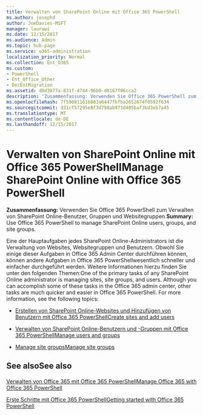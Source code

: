 ```yaml
---
title: Verwalten von SharePoint Online mit Office 365 PowerShell
ms.author: josephd
author: JoeDavies-MSFT
manager: laurawi
ms.date: 12/15/2017
ms.audience: Admin
ms.topic: hub-page
ms.service: o365-administration
localization_priority: Normal
ms.collection: Ent_O365
ms.custom:
- PowerShell
- Ent_Office_Other
- DecEntMigration
ms.assetid: d0d3877a-831f-4744-96b0-d8167f06cca2
description: 'Zusammenfassung: Verwenden Sie Office 365 PowerShell zum Verwalten von SharePoint Online-Benutzern, -Gruppen und -Websitegruppen.'
ms.openlocfilehash: 7f59081161b083a6447fbfba2652674f0592f634
ms.sourcegitcommit: d31cf57295e8f3d798ab971d405baf3bd3eb7a45
ms.translationtype: MT
ms.contentlocale: de-DE
ms.lasthandoff: 12/15/2017
---
```

# <a name="manage-sharepoint-online-with-office-365-powershell"></a><span data-ttu-id="b43d1-103">Verwalten von SharePoint Online mit Office 365 PowerShell</span><span class="sxs-lookup"><span data-stu-id="b43d1-103">Manage SharePoint Online with Office 365 PowerShell</span></span>

 <span data-ttu-id="b43d1-104">**Zusammenfassung:** Verwenden Sie Office 365 PowerShell zum Verwalten von SharePoint Online-Benutzer, Gruppen und Websitegruppen.</span><span class="sxs-lookup"><span data-stu-id="b43d1-104">**Summary:** Use Office 365 PowerShell to manage SharePoint Online users, groups, and site groups.</span></span>
  
<span data-ttu-id="b43d1-p101">Eine der Hauptaufgaben jedes SharePoint Online-Administrators ist die Verwaltung von Websites, Websitegruppen und Benutzern. Obwohl Sie einige dieser Aufgaben in Office 365 Admin Center durchführen können, können andere Aufgaben in Office 365 PowerShellwesentlich schneller und einfacher durchgeführt werden. Weitere Informationen hierzu finden Sie unter den folgenden Themen:</span><span class="sxs-lookup"><span data-stu-id="b43d1-p101">One of the primary tasks of any SharePoint Online administrator is managing sites, site groups, and users. Although you can accomplish some of these tasks in the Office 365 admin center, other tasks are much quicker and easier in Office 365 PowerShell. For more information, see the following topics:</span></span>
  
- [<span data-ttu-id="b43d1-108">Erstellen von SharePoint Online-Websites und Hinzufügen von Benutzern mit Office 365 PowerShell</span><span class="sxs-lookup"><span data-stu-id="b43d1-108">Create sites and add users</span></span>](http://technet.microsoft.com/library/c55d4ccf-ab36-481a-a285-c40234e11abd.aspx)
    
- [<span data-ttu-id="b43d1-109">Verwalten von SharePoint Online-Benutzern und -Gruppen mit Office 365 PowerShell</span><span class="sxs-lookup"><span data-stu-id="b43d1-109">Manage users and groups</span></span>](http://technet.microsoft.com/library/9680af2e-a965-4e62-92ee-da72105c7800.aspx)
    
- [<span data-ttu-id="b43d1-110">Manage site groups</span><span class="sxs-lookup"><span data-stu-id="b43d1-110">Manage site groups</span></span>](http://technet.microsoft.com/library/122f4099-c78d-4cce-bab0-4343b04596ae.aspx)
    
## <a name="see-also"></a><span data-ttu-id="b43d1-111">See also</span><span class="sxs-lookup"><span data-stu-id="b43d1-111">See also</span></span>

#### 

[<span data-ttu-id="b43d1-112">Verwalten von Office 365 mit Office 365 PowerShell</span><span class="sxs-lookup"><span data-stu-id="b43d1-112">Manage Office 365 with Office 365 PowerShell</span></span>](manage-office-365-with-office-365-powershell.md)
  
[<span data-ttu-id="b43d1-113">Erste Schritte mit Office 365 PowerShell</span><span class="sxs-lookup"><span data-stu-id="b43d1-113">Getting started with Office 365 PowerShell</span></span>](getting-started-with-office-365-powershell.md)

